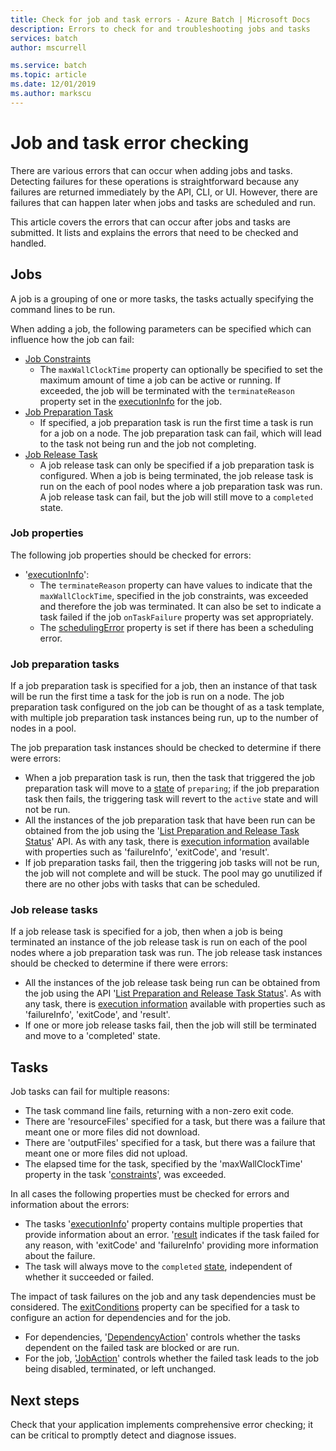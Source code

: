 ```yaml
---
title: Check for job and task errors - Azure Batch | Microsoft Docs
description: Errors to check for and troubleshooting jobs and tasks
services: batch
author: mscurrell

ms.service: batch
ms.topic: article
ms.date: 12/01/2019
ms.author: markscu
---
```


# Job and task error checking

There are various errors that can occur when adding jobs and tasks. Detecting failures for these operations is straightforward because any failures are returned immediately by the API, CLI, or UI.  However, there are failures that can happen later when jobs and tasks are scheduled and run.

This article covers the errors that can occur after jobs and tasks are submitted. It lists and explains the errors that need to be checked and handled.

## Jobs

A job is a grouping of one or more tasks, the tasks actually specifying the command lines to be run.

When adding a job, the following parameters can be specified which can influence how the job can fail:

- [Job Constraints](https://docs.microsoft.com/rest/api/batchservice/job/add#jobconstraints)
  - The `maxWallClockTime` property can optionally be specified to set the maximum amount of time a job can be active or running. If exceeded, the job will be terminated with the `terminateReason` property set in the [executionInfo](https://docs.microsoft.com/rest/api/batchservice/job/get#cloudjob) for the job.
- [Job Preparation Task](https://docs.microsoft.com/rest/api/batchservice/job/add#jobpreparationtask)
  - If specified, a job preparation task is run the first time a task is run for a job on a node. The job preparation task can fail, which will lead to the task not being run and the job not completing.
- [Job Release Task](https://docs.microsoft.com/rest/api/batchservice/job/add#jobreleasetask)
  - A job release task can only be specified if a job preparation task is configured. When a job is being terminated, the job release task is run on the each of pool nodes where a job preparation task was run. A job release task can fail, but the job will still move to a `completed` state.

### Job properties

The following job properties should be checked for errors:

- '[executionInfo](https://docs.microsoft.com/rest/api/batchservice/job/get#jobexecutioninformation)':
  - The `terminateReason` property can have values to indicate that the `maxWallClockTime`, specified in the job constraints, was exceeded and therefore the job was terminated. It can also be set to indicate a task failed if the job `onTaskFailure` property was set appropriately.
  - The [schedulingError](https://docs.microsoft.com/rest/api/batchservice/job/get#jobschedulingerror) property is set if there has been a scheduling error.
 
### Job preparation tasks

If a job preparation task is specified for a job, then an instance of that task will be run the first time a task for the job is run on a node. The job preparation task configured on the job can be thought of as a task template, with multiple job preparation task instances being run, up to the number of nodes in a pool.

The job preparation task instances should be checked to determine if there were errors:
- When a job preparation task is run, then the task that triggered the job preparation task will move to a [state](https://docs.microsoft.com/rest/api/batchservice/task/get#taskstate) of `preparing`; if the job preparation task then fails, the triggering task will revert to the `active` state and will not be run.  
- All the instances of the job preparation task that have been run can be obtained from the job using the '[List Preparation and Release Task Status](https://docs.microsoft.com/rest/api/batchservice/job/listpreparationandreleasetaskstatus)' API. As with any task, there is [execution information](https://docs.microsoft.com/rest/api/batchservice/job/listpreparationandreleasetaskstatus#jobpreparationandreleasetaskexecutioninformation) available with properties such as 'failureInfo', 'exitCode', and 'result'.
- If job preparation tasks fail, then the triggering job tasks will not be run, the job will not complete and will be stuck. The pool may go unutilized if there are no other jobs with tasks that can be scheduled.

### Job release tasks

If a job release task is specified for a job, then when a job is being terminated an instance of the job release task is run on each of the pool nodes where a job preparation task was run.  The job release task instances should be checked to determine if there were errors:
- All the instances of the job release task being run can be obtained from the job using the API '[List Preparation and Release Task Status](https://docs.microsoft.com/rest/api/batchservice/job/listpreparationandreleasetaskstatus)'. As with any task, there is [execution information](https://docs.microsoft.com/rest/api/batchservice/job/listpreparationandreleasetaskstatus#jobpreparationandreleasetaskexecutioninformation) available with properties such as 'failureInfo', 'exitCode', and 'result'.
- If one or more job release tasks fail, then the job will still be terminated and move to a 'completed' state.

## Tasks

Job tasks can fail for multiple reasons:

- The task command line fails, returning with a non-zero exit code.
- There are 'resourceFiles' specified for a task, but there was a failure that meant one or more files did not download.
- There are 'outputFiles' specified for a task, but there was a failure that meant one or more files did not upload.
- The elapsed time for the task, specified by the 'maxWallClockTime' property in the task '[constraints](https://docs.microsoft.com/rest/api/batchservice/task/add#taskconstraints)', was exceeded.

In all cases the following properties must be checked for errors and information about the errors:
- The tasks '[executionInfo](https://docs.microsoft.com/rest/api/batchservice/task/get#taskexecutioninformation)' property contains multiple properties that provide information about an error. '[result](https://docs.microsoft.com/rest/api/batchservice/task/get#taskexecutionresult) indicates if the task failed for any reason, with 'exitCode' and 'failureInfo' providing more information about the failure.
- The task will always move to the `completed` [state](https://docs.microsoft.com/rest/api/batchservice/task/get#taskstate), independent of whether it succeeded or failed.

The impact of task failures on the job and any task dependencies must be considered.  The [exitConditions](https://docs.microsoft.com/rest/api/batchservice/task/add#exitconditions) property can be specified for a task to configure an action for dependencies and for the job.
- For dependencies, '[DependencyAction](https://docs.microsoft.com/rest/api/batchservice/task/add#dependencyaction)' controls whether the tasks dependent on the failed task are blocked or are run.
- For the job, '[JobAction](https://docs.microsoft.com/rest/api/batchservice/task/add#jobaction)' controls whether the failed task leads to the job being disabled, terminated, or left unchanged.

## Next steps

Check that your application implements comprehensive error checking; it can be critical to promptly detect and diagnose issues.
